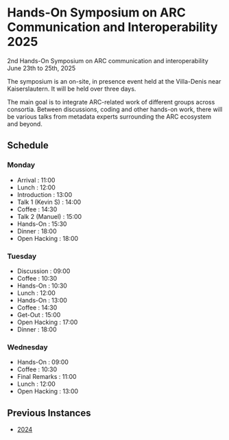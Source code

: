# Hands-On Symposium on ARC Communication and Interoperability 2025

2nd Hands-On Symposium on ARC communication and interoperability
June 23th to 25th, 2025

The symposium is an on-site, in presence event held at the Villa-Denis near Kaiserslautern. It will be held over three days.

The main goal is to integrate ARC-related work of different groups across consortia. Between discussions, coding and other hands-on work, there will be various talks from metadata experts surrounding the ARC ecosystem and beyond.

## Schedule
### Monday
- Arrival  		: 11:00 
- Lunch       	: 12:00
- Introduction 	: 13:00
- Talk 1 (Kevin S)	: 14:00
- Coffee      	: 14:30
- Talk 2 (Manuel) 	: 15:00
- Hands-On     	: 15:30
- Dinner      	: 18:00
- Open Hacking 	: 18:00

### Tuesday
- Discussion  	: 09:00
- Coffee     		: 10:30
- Hands-On     	: 10:30
- Lunch       	: 12:00
- Hands-On     	: 13:00
- Coffee      	: 14:30
- Get-Out       	: 15:00
- Open Hacking 	: 17:00
- Dinner      	: 18:00

### Wednesday
- Hands-On  	: 09:00
- Coffee     		: 10:30
- Final Remarks       	: 11:00
- Lunch 		: 12:00
- Open Hacking 	: 13:00


## Previous Instances

- [2024](./2024/README.md)
